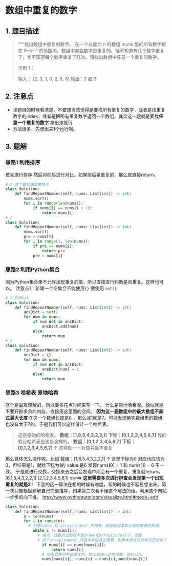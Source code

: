 # 数组中重复的数字

## 1. 题目描述

> """找出数组中重复的数字。
> 在一个长度为 n 的数组 nums 里的所有数字都在 0～n-1 的范围内。数组中某些数字是重复的，但不知道有几个数字重复了，也不知道每个数字重复了几次。请找出数组中任意一个重复的数字。
>
> 示例 1：
>
> 输入：
> [2, 3, 1, 0, 2, 5, 3]
> 输出：2 或 3 

## 2. 注意点

- 读题目的时候看清楚，不要想当然觉得是要找所有重复的数字，或者是找重复数字的index，或者是把所有重复数字返回一个数组，其实这一题就是要找**任意一个重复的数字** 拿出来就行
- 方法很多，先想出来1个也行啊。

## 3. 题解

### 思路1 利用排序

首先进行排序 然后对前后进行对比，如果前后是重复的，那么就直接return。

```python
# 1 这个貌似速度更快点
class Solution:
    def findRepeatNumber(self, nums: List[int]) -> int:
        nums.sort()
        for i in range(len(nums)):
            if nums[i] == nums[i + 1]:
                return nums[i]
# 2 
class Solution:
    def findRepeatNumber(self, nums: List[int]) -> int:
        nums.sort()
        pre = nums[0]
        for i in range(1, len(nums)):
            if pre == nums[i]:
                return pre
            pre = nums[i]
```

### 思路2 利用Python集合

因为Python集合里不允许出现重复的值，所以直接进行判断是否重复。这样也可以。
注意点1：新建一个空集合不能使用`{}` 要使用 `set()`

```python
# 1 利用set
class Solution:
    def findRepeatNumber(self, nums: List[int]) -> int:
        ansDict = set()
        for num in nums:
            if num not in ansDict:
                ansDict.add(num)
            else:
                return num
# 2
class Solution:
    def findRepeatNumber(self, nums: List[int]) -> int:
        ansDict = {}
        for num in nums:
            if num not in ansDict:
                ansDict[num] = 1
            else:
                return num
```

### 思路3 哈希表 原地哈希

这个是最难理解的，所以要多花点时间来写一下。
什么是原地哈希呢。貌似就是不要开辟多余的内存，直接用这里面的空间。
**因为这一题数组中的最大数组不超过最大长度-1**
这一个数组长度是8 ，那么减1就是7。可以发现确实数组里的数组也没有大于7的，于是我们可以这样设计一个哈希表。

> 这是原始的哈希表。
> **数组：[1,6,5,4,3,2,2,1]**
> **下标：[0,1,2,3,4,5,6,7]**
> 我们假设哈希表应该是这样的。
> **数组：[0,1,2,3,4,5,6,7]**
> **下标：[0,1,2,3,4,5,6,7]**
> ↑ 这样就一一对应并且不重复

那么具体怎么操作呢。比如
数组：[1,6,5,4,3,2,2,1]
            ↑ 这里下标为0 对应也应该为0，但结果是1，就找下标为1的 value 是6
 发现nums[0] = 1 和 nums[1] = 6 不一致。
于是就进行交换，交换来去之后会发现中间会有一个重复，重复就return。
[6,1,5,4,3,2,2,1]
[2,1,2,3,4,5,6,1]   **====> 这里需要多次进行排查会发现第一个出现重复的就是2！**
下面的这一算法在想的时候有难度，写的时候也不容易想出来。第一次只能根据题解自己向前推导，如果第二次看不懂这个解法的话。利用这个网站一步步的向下推。
http://www.pythontutor.com/visualize.html#mode=edit

```python
class Solution:
    def findRepeatNumber(self, nums: List[int]) -> int:
        n = len(nums)
        for i in range(n):
          # 只要index 和 array[index] 不相等，就说明没拿到上面哈希表的构造。 
            while i != nums[i]:
              # 难点，这里对比的就不是index和array[index]了，而是
              # 这个array[index] 的值本来应该在哪里。如果本来该在的地方已经有了正确的值，那么就是重复的。
                if nums[i] == nums[nums[i]]:
                    return nums[i]
                # 如果这里并非是重复的，那么就进行交换位置，顺利归位。
                nums[nums[i]], nums[i] = nums[i],nums[nums[i]]
```

